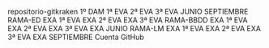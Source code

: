 repositorio-gitkraken
1º DAM
1ª EVA
2ª EVA
3ª EVA
JUNIO
SEPTIEMBRE
    RAMA-ED
        EXA 1ª EVA
        EXA 2ª EVA
        EXA 3ª EVA
    RAMA-BBDD
        EXA 1ª EVA
        EXA 2ª EVA
        EXA 3ª EVA
        EXA JUNIO
    RAMA-LM
        EXA 1ª EVA
        EXA 2ª EVA
        EXA 3ª EVA
        EXA SEPTIEMBRE
Cuenta GitHub

